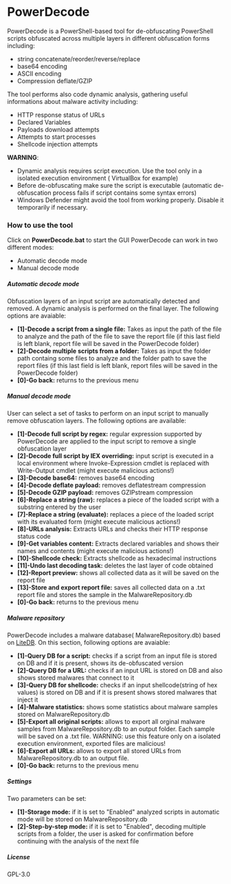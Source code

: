 
# PowerDecode
PowerDecode is a PowerShell-based tool for de-obfuscating PowerShell scripts obfuscated across multiple layers in different obfuscation forms including:
- string concatenate/reorder/reverse/replace
- base64 encoding  
- ASCII encoding
- Compression deflate/GZIP
 
The tool performs also code dynamic analysis, gathering useful informations about malware activity including:
- HTTP response status of URLs
- Declared Variables
- Payloads download attempts
- Attempts to start processes
- Shellcode injection attempts



**WARNING**: 
 - Dynamic analysis requires script execution. Use the tool only in a isolated execution environment ( VirtualBox for example) 
 - Before de-obfuscating make sure the script is executable (automatic de-obfuscation process fails if script contains some syntax errors)
- Windows Defender might avoid the tool from working properly. Disable it temporarily if necessary.

### How to use the tool
Click on **PowerDecode.bat** to start the GUI
PowerDecode can work in two different modes:
- Automatic decode mode
- Manual decode mode 

##### Automatic decode mode
Obfuscation layers of an input script are automatically detected and removed. A dynamic analysis is performed on the final layer. The following options are avaiable:
- **[1]-Decode a script from a single file:** Takes as input the path of the file to analyze and the path of the file to save the report file (if this last field is left blank, report file will be saved in the PowerDecode folder)
- **[2]-Decode multiple scripts from a folder:** Takes as input the folder path containg some files to analyze and the folder path to save the report files (if this last field is left blank, report files will be saved in the PowerDecode folder)
- **[0]-Go back:** returns to the previous menu

##### Manual decode mode 
User can select a set of tasks to perform on an input script to manually remove obfuscation layers. The following options are available:
- **[1]-Decode full script by regex:** regular expression supported by PowerDecode are applied to the input script to remove a single obfuscation layer
- **[2]-Decode full script by IEX overriding:** input script is executed in a local environment where Invoke-Expression cmdlet is replaced with Write-Output cmdlet (might execute malicious actions!)
- **[3]-Decode base64:** removes base64 encoding
- **[4]-Decode deflate payload:** removes deflatestream compression
- **[5]-Decode GZIP payload:** removes GZIPstream compression
- **[6]-Replace a string (raw):** replaces a piece of the loaded script with a substring entered by the user
- **[7]-Replace a string (evaluate):** replaces a piece of the loaded script with its evaluated form (might execute malicious actions!)
- **[8]-URLs analysis:** Extracts URLs and checks their HTTP response status code
- **[9]-Get variables content:** Extracts declared variables and shows their names and contents (might execute malicious actions!)
- **[10]-Shellcode check:** Extracts shellcode as hexadecimal instructions
- **[11]-Undo last decoding task:** deletes the last layer of code obtained
- **[12]-Report preview:** shows all collected data as it will be saved on the report file
- **[13]-Store and export report file:** saves all collected data on a .txt report file and stores the sample in the MalwareRepository.db
- **[0]-Go back:** returns to the previous menu
 
##### Malware repository
PowerDecode includes a malware database( MalwareRepository.db) based on [LiteDB](https://www.litedb.org/). On this section, following options are avaiable:

- **[1]-Query DB for a script:** checks if a script from an input file is stored on DB and if it is present, shows its de-obfuscated version
- **[2]-Query DB for a URL:** checks if an input URL is stored on DB and also shows stored malwares that connect to it 
- **[3]-Query DB for shellcode:** checks if an input shellcode(string of hex values) is stored on DB  and if it is present shows stored malwares that inject it
- **[4]-Malware statistics:** shows some statistics about malware samples stored on MalwareRepository.db
- **[5]-Export all original scripts:** allows to export all orginal malware samples from MalwareRepository.db to an output folder. Each sample will be saved on a .txt file. WARNING: use this feature only on a isolated execution environment, exported files are malicious!  
- **[6]-Export all URLs:** allows to export all stored URLs from MalwareRepository.db to an output file. 
- **[0]-Go back:** returns to the previous menu

##### Settings
Two parameters can be set:
- **[1]-Storage mode:** if it is set to "Enabled" analyzed scripts in automatic mode will be stored on MalwareRepository.db
- **[2]-Step-by-step mode:** if it is set to "Enabled", decoding multiple scripts from a folder, the user is asked for confirmation before continuing with the analysis of the next file

##### License
 GPL-3.0 
